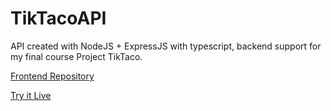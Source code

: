 # TikTacoAPI

API created with NodeJS + ExpressJS with typescript, backend support for my final course Project TikTaco.

[Frontend Repository](https://github.com/brunodeilhot/TikTaco)

[Try it Live](https://tiktaco.brunodeilhot.dev)
